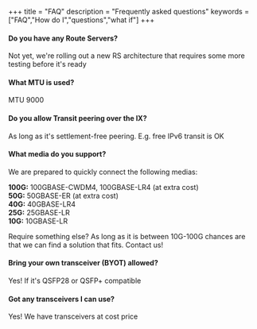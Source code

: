 +++
title = "FAQ"
description = "Frequently asked questions"
keywords = ["FAQ","How do I","questions","what if"]
+++

#### Do you have any Route Servers?

Not yet, we're rolling out a new RS architecture that requires some more testing before it's ready

#### What MTU is used?

MTU 9000

#### Do you allow Transit peering over the IX?

As long as it's settlement-free peering. E.g. free IPv6 transit is OK

#### What media do you support?

We are prepared to quickly connect the following medias:

**100G:** 100GBASE-CWDM4, 100GBASE-LR4 (at extra cost)  
**50G:** 50GBASE-ER (at extra cost)  
**40G:** 40GBASE-LR4  
**25G:** 25GBASE-LR  
**10G:** 10GBASE-LR

Require something else? As long as it is between 10G-100G chances
are that we can find a solution that fits. Contact us!

#### Bring your own transceiver (BYOT) allowed?

Yes! If it's QSFP28 or QSFP+ compatible

#### Got any transceivers I can use?

Yes! We have transceivers at cost price
